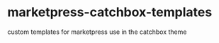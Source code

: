 marketpress-catchbox-templates
==============================

custom templates for marketpress use in the catchbox theme
